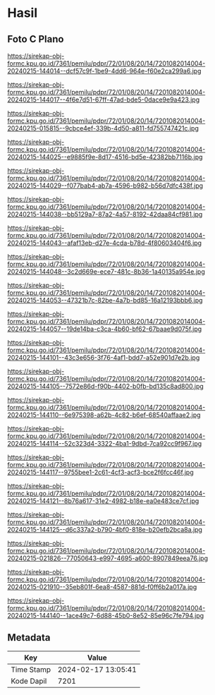 # Hasil

## Foto C Plano

https://sirekap-obj-formc.kpu.go.id/7361/pemilu/pdpr/72/01/08/20/14/7201082014004-20240215-144014--dcf57c9f-1be9-4dd6-964e-f60e2ca299a6.jpg

https://sirekap-obj-formc.kpu.go.id/7361/pemilu/pdpr/72/01/08/20/14/7201082014004-20240215-144017--4f6e7d51-67ff-47ad-bde5-0dace9e9a423.jpg

https://sirekap-obj-formc.kpu.go.id/7361/pemilu/pdpr/72/01/08/20/14/7201082014004-20240215-015815--9cbce4ef-339b-4d50-a811-fd755747421c.jpg

https://sirekap-obj-formc.kpu.go.id/7361/pemilu/pdpr/72/01/08/20/14/7201082014004-20240215-144025--e9885f9e-8d17-4516-bd5e-42382bb7116b.jpg

https://sirekap-obj-formc.kpu.go.id/7361/pemilu/pdpr/72/01/08/20/14/7201082014004-20240215-144029--f077bab4-ab7a-4596-b982-b56d7dfc438f.jpg

https://sirekap-obj-formc.kpu.go.id/7361/pemilu/pdpr/72/01/08/20/14/7201082014004-20240215-144038--bb5129a7-87a2-4a57-8192-42daa84cf981.jpg

https://sirekap-obj-formc.kpu.go.id/7361/pemilu/pdpr/72/01/08/20/14/7201082014004-20240215-144043--afaf13eb-d27e-4cda-b78d-4f80603404f6.jpg

https://sirekap-obj-formc.kpu.go.id/7361/pemilu/pdpr/72/01/08/20/14/7201082014004-20240215-144048--3c2d669e-ece7-481c-8b36-1a40135a954e.jpg

https://sirekap-obj-formc.kpu.go.id/7361/pemilu/pdpr/72/01/08/20/14/7201082014004-20240215-144053--47321b7c-82be-4a7b-bd85-16a12193bbb6.jpg

https://sirekap-obj-formc.kpu.go.id/7361/pemilu/pdpr/72/01/08/20/14/7201082014004-20240215-144057--19de14ba-c3ca-4b60-bf62-67baae9d075f.jpg

https://sirekap-obj-formc.kpu.go.id/7361/pemilu/pdpr/72/01/08/20/14/7201082014004-20240215-144101--43c3e656-3f76-4af1-bdd7-a52e901d7e2b.jpg

https://sirekap-obj-formc.kpu.go.id/7361/pemilu/pdpr/72/01/08/20/14/7201082014004-20240215-144105--7572e86d-f90b-4402-b0fb-bd135c8ad800.jpg

https://sirekap-obj-formc.kpu.go.id/7361/pemilu/pdpr/72/01/08/20/14/7201082014004-20240215-144110--6e975398-a62b-4c82-b6ef-68540affaae2.jpg

https://sirekap-obj-formc.kpu.go.id/7361/pemilu/pdpr/72/01/08/20/14/7201082014004-20240215-144114--52c323d4-3322-4ba1-9dbd-7ca92cc9f967.jpg

https://sirekap-obj-formc.kpu.go.id/7361/pemilu/pdpr/72/01/08/20/14/7201082014004-20240215-144117--9755bee1-2c61-4cf3-acf3-bce2f6fcc46f.jpg

https://sirekap-obj-formc.kpu.go.id/7361/pemilu/pdpr/72/01/08/20/14/7201082014004-20240215-144121--8b76a617-31e2-4982-b18e-ea0e483ce7cf.jpg

https://sirekap-obj-formc.kpu.go.id/7361/pemilu/pdpr/72/01/08/20/14/7201082014004-20240215-144125--d6c337a2-b790-4bf0-818e-b20efb2bca8a.jpg

https://sirekap-obj-formc.kpu.go.id/7361/pemilu/pdpr/72/01/08/20/14/7201082014004-20240215-021826--77050643-e997-4695-a600-8907849eea76.jpg

https://sirekap-obj-formc.kpu.go.id/7361/pemilu/pdpr/72/01/08/20/14/7201082014004-20240215-021910--35eb801f-6ea8-4587-881d-f0ff6b2a017a.jpg

https://sirekap-obj-formc.kpu.go.id/7361/pemilu/pdpr/72/01/08/20/14/7201082014004-20240215-144140--1ace49c7-6d88-45b0-8e52-85e96c7fe794.jpg


## Metadata

| Key        | Value               |
| ---------- | ------------------- |
| Time Stamp | 2024-02-17 13:05:41 |
| Kode Dapil | 7201                |



